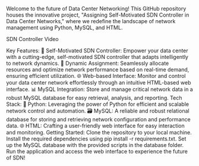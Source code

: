 Welcome to the future of Data Center Networking! This GitHub repository houses the innovative project, "Assigning Self-Motivated SDN Controller in Data Center Networks," where we redefine the landscape of network management using Python, MySQL, and HTML.

SDN Controller Video

Key Features:
🧠 Self-Motivated SDN Controller: Empower your data center with a cutting-edge, self-motivated SDN controller that adapts intelligently to network dynamics.
🚀 Dynamic Assignment: Seamlessly allocate resources and optimize network performance based on real-time demand, ensuring efficient utilization.
🌐 Web-based Interface: Monitor and control your data center network effortlessly through an intuitive HTML-based web interface.
📊 MySQL Integration: Store and manage critical network data in a robust MySQL database for easy retrieval, analysis, and reporting.
Tech Stack:
🐍 Python: Leveraging the power of Python for efficient and scalable network control and automation.
🗃️ MySQL: A reliable and robust relational database for storing and retrieving network configuration and performance data.
🌐 HTML: Crafting a user-friendly web interface for easy interaction and monitoring.
Getting Started:
Clone the repository to your local machine.
Install the required dependencies using pip install -r requirements.txt.
Set up the MySQL database with the provided scripts in the database folder.
Run the application and access the web interface to experience the future of SDN!
